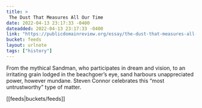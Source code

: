 ```yaml
---
title: > 
 The Dust That Measures All Our Time
date: 2022-04-13 23:17:33 -0400
dateadded: 2022-04-13 23:17:33 -0400
link: "https://publicdomainreview.org/essay/the-dust-that-measures-all-our-time"
bucket: feeds
layout: urlnote
tags: ["history"]
--- 
```

From the mythical Sandman, who participates in dream and vision, to an irritating grain lodged in the beachgoer’s eye, sand harbours unappreciated power, however mundane. Steven Connor celebrates this “most untrustworthy” type of matter. 
 <!-- end excerpt --> 
<div class='bucket'>[[feeds|buckets/feeds]]</div> 
